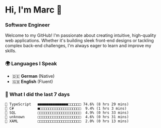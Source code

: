 # Hi, I'm Marc 👋 
### Software Engineer

Welcome to my GitHub! I'm passionate about creating intuitive, high-quality web applications. Whether it's building sleek front-end designs or tackling complex back-end challenges, I'm always eager to learn and improve my skills.  

### 🌍 Languages I Speak  
- 🇩🇪 **German** (Native)  
- 🇬🇧 **English** (Fluent)

### 🤯 What I did the last 7 days

```
🔷 TypeScript   ■■■■■■■■■■■■■■□□□□□□ 74.6% (8 hrs 29 mins)
🔷 C#           ■□□□□□□□□□□□□□□□□□□□  9.4% (1 hrs 3 mins)
📄 SQL          □□□□□□□□□□□□□□□□□□□□  4.9% (0 hrs 33 mins)
📄 unknown      □□□□□□□□□□□□□□□□□□□□  4.6% (0 hrs 31 mins)
📄 XAML         □□□□□□□□□□□□□□□□□□□□  2.0% (0 hrs 13 mins)
```